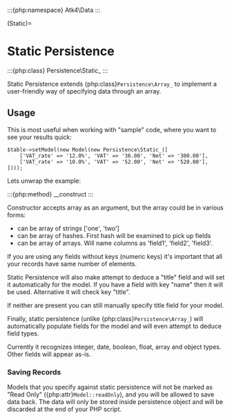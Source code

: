 :::{php:namespace} Atk4\Data
:::

(Static)=

# Static Persistence

:::{php:class} Persistence\Static_
:::

Static Persistence extends {php:class}`Persistence\Array_` to implement
a user-friendly way of specifying data through an array.

## Usage

This is most useful when working with "sample" code, where you want to see your
results quick:

```
$table->setModel(new Model(new Persistence\Static_([
    ['VAT_rate' => '12.0%', 'VAT' => '36.00', 'Net' => '300.00'],
    ['VAT_rate' => '10.0%', 'VAT' => '52.00', 'Net' => '520.00'],
])));
```

Lets unwrap the example:

:::{php:method} __construct
:::

Constructor accepts array as an argument, but the array could be in various forms:

- can be array of strings ['one', 'two']
- can be array of hashes. First hash will be examined to pick up fields
- can be array of arrays. Will name columns as 'field1', 'field2', 'field3'.

If you are using any fields without keys (numeric keys) it's important that all
your records have same number of elements.

Static Persistence will also make attempt to deduce a "title" field and will set
it automatically for the model. If you have a field with key "name" then it will
be used.
Alternative it will check key "title".

If neither are present you can still manually specify title field for your model.

Finally, static persistence (unlike {php:class}`Persistence\Array_`) will automatically
populate fields for the model and will even attempt to deduce field types.

Currently it recognizes integer, date, boolean, float, array and object types.
Other fields will appear as-is.

### Saving Records

Models that you specify against static persistence will not be marked as
"Read Only" ({php:attr}`Model::readOnly`), and you will be allowed to save
data back. The data will only be stored inside persistence object and will be
discarded at the end of your PHP script.

